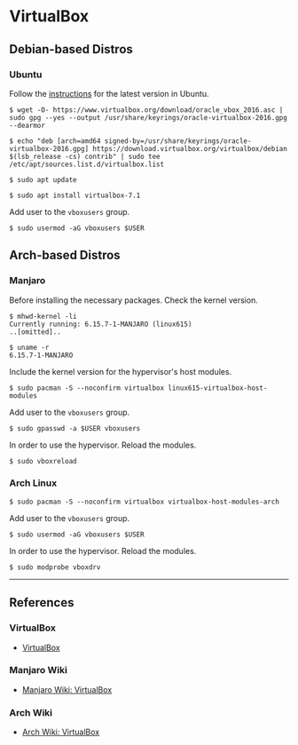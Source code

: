 # VirtualBox

## Debian-based Distros

### Ubuntu

 Follow the [instructions](https://www.virtualbox.org/wiki/Linux_Downloads) for the latest version in Ubuntu.

```
$ wget -O- https://www.virtualbox.org/download/oracle_vbox_2016.asc | sudo gpg --yes --output /usr/share/keyrings/oracle-virtualbox-2016.gpg --dearmor

$ echo "deb [arch=amd64 signed-by=/usr/share/keyrings/oracle-virtualbox-2016.gpg] https://download.virtualbox.org/virtualbox/debian $(lsb_release -cs) contrib" | sudo tee /etc/apt/sources.list.d/virtualbox.list

$ sudo apt update

$ sudo apt install virtualbox-7.1
```

Add user to the `vboxusers` group.

```
$ sudo usermod -aG vboxusers $USER
```

## Arch-based Distros

### Manjaro

Before installing the necessary packages. Check the kernel version.

```
$ mhwd-kernel -li
Currently running: 6.15.7-1-MANJARO (linux615)
..[omitted]..

$ uname -r
6.15.7-1-MANJARO
```

Include the kernel version for the hypervisor's host modules.

```
$ sudo pacman -S --noconfirm virtualbox linux615-virtualbox-host-modules
```

Add user to the `vboxusers` group.

```
$ sudo gpasswd -a $USER vboxusers
```

In order to use the hypervisor. Reload the modules.

```
$ sudo vboxreload
```

### Arch Linux

```
$ sudo pacman -S --noconfirm virtualbox virtualbox-host-modules-arch
```

Add user to the `vboxusers` group.

```
$ sudo usermod -aG vboxusers $USER
```

In order to use the hypervisor. Reload the modules.

```
$ sudo modprobe vboxdrv
```

---
## References

### VirtualBox

- [VirtualBox](https://www.virtualbox.org)

### Manjaro Wiki

- [Manjaro Wiki: VirtualBox](https://wiki.manjaro.org/index.php/VirtualBox)

### Arch Wiki

- [Arch Wiki: VirtualBox](https://wiki.archlinux.org/title/VirtualBox)